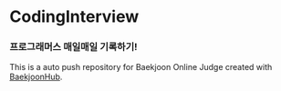 # CodingInterview

### 프로그래머스 매일매일 기록하기!


This is a auto push repository for Baekjoon Online Judge created with [BaekjoonHub](https://github.com/BaekjoonHub/BaekjoonHub).
